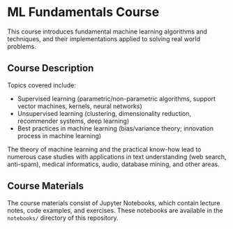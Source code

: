 # ML Fundamentals Course

This course introduces fundamental machine learning algorithms and techniques, and their implementations applied to solving real world problems.

## Course Description

Topics covered include:

- Supervised learning (parametric/non-parametric algorithms, support vector machines, kernels, neural networks)
- Unsupervised learning (clustering, dimensionality reduction, recommender systems, deep learning)
- Best practices in machine learning (bias/variance theory; innovation process in machine learning)

The theory of machine learning and the practical know-how lead to numerous case studies with applications in text understanding (web search, anti-spam), medical informatics, audio, database mining, and other areas.

## Course Materials

The course materials consist of Jupyter Notebooks, which contain lecture notes, code examples, and exercises. These notebooks are available in the `notebooks/` directory of this repository.
